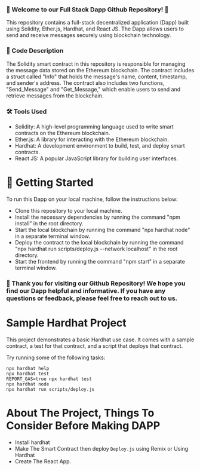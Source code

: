 ### 👋 Welcome to our Full Stack Dapp Github Repository! 🚀

This repository contains a full-stack decentralized application (Dapp) built using Solidity, Ether.js, Hardhat, and React JS. The Dapp allows users to send and receive messages securely using blockchain technology.

### 📝 Code Description
The Solidity smart contract in this repository is responsible for managing the message data stored on the Ethereum blockchain. The contract includes a struct called "Info" that holds the message's name, content, timestamp, and sender's address. The contract also includes two functions, "Send_Message" and "Get_Message," which enable users to send and retrieve messages from the blockchain.

### 🛠️ Tools Used

* Solidity: A high-level programming language used to write smart contracts on the Ethereum blockchain.
* Ether.js: A library for interacting with the Ethereum blockchain.
* Hardhat: A development environment to build, test, and deploy smart contracts.
* React JS: A popular JavaScript library for building user interfaces.

# 🚀 Getting Started
To run this Dapp on your local machine, follow the instructions below:

* Clone this repository to your local machine.
* Install the necessary dependencies by running the command "npm install" in the root directory.
* Start the local blockchain by running the command "npx hardhat node" in a separate terminal window.
* Deploy the contract to the local blockchain by running the command "npx hardhat run scripts/deploy.js --network localhost" in the root directory.
* Start the frontend by running the command "npm start" in a separate terminal window.




### 🎉 Thank you for visiting our Github Repository! We hope you find our Dapp helpful and informative. If you have any questions or feedback, please feel free to reach out to us.












# Sample Hardhat Project

This project demonstrates a basic Hardhat use case. It comes with a sample contract, a test for that contract, and a script that deploys that contract.

Try running some of the following tasks:

```shell
npx hardhat help
npx hardhat test
REPORT_GAS=true npx hardhat test
npx hardhat node
npx hardhat run scripts/deploy.js
```


# About The Project, Things To Consider Before Making DAPP

* Install hardhat 
* Make The Smart Contract then deploy ```Deploy.js```  using Remix or Using Hardhat 
* Create The React App. 
